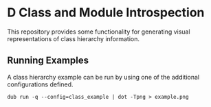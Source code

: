 # D Class and Module Introspection

This repository provides some functionality for generating visual
representations of class hierarchy information.

## Running Examples

A class hierarchy example can be run by using one of the additional
configurations defined.

```
dub run -q --config=class_example | dot -Tpng > example.png
```

